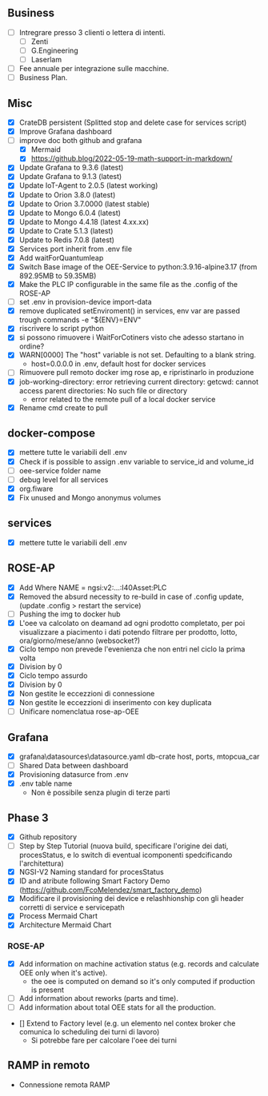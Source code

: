 ## Business
- [ ] Intregrare presso 3 clienti o lettera di intenti.
	- [ ] Zenti
	- [ ] G.Engineering
	- [ ] Laserlam
- [ ] Fee annuale per integrazione sulle macchine.
- [ ] Business Plan.

## Misc
- [x] CrateDB persistent (Splitted stop and delete case for services script)
- [x] Improve Grafana dashboard 
- [ ] improve doc both github and grafana
	- [x] Mermaid
	- [x] https://github.blog/2022-05-19-math-support-in-markdown/
- [x] Update Grafana to 9.3.6 (latest)
- [x] Update Grafana to 9.1.3 (latest)
- [x] Update IoT-Agent to 2.0.5 (latest working)
- [x] Update to Orion 3.8.0 (latest)
- [x] Update to Orion 3.7.0000 (latest stable)
- [x] Update to Mongo 6.0.4 (latest)
- [x] Update to Mongo 4.4.18 (latest 4.xx.xx)
- [x] Update to Crate 5.1.3 (latest)
- [x] Update to Redis 7.0.8 (latest)
- [x] Services port inherit from .env file
- [x] Add waitForQuantumleap
- [x] Switch Base image of the OEE-Service to python:3.9.16-alpine3.17 (from 892.95MB to 59.35MB)
- [x] Make the PLC IP configurable in the same file as the .config of the ROSE-AP
- [ ] set .env in provision-device import-data
- [x] remove duplicated setEnviroment() in services, env var are passed trough commands -e "${ENV}=ENV"
- [x] riscrivere lo script python
- [x] si possono rimuovere i WaitForCotiners visto che adesso startano in ordine?
- [x] WARN[0000] The "host" variable is not set. Defaulting to a blank string.
	- host=0.0.0.0 in .env, default host for docker services
- [ ] Rimuovere pull remoto docker img rose ap, e ripristinarlo in produzione
- [x] job-working-directory: error retrieving current directory: getcwd: cannot access parent directories: No such file or directory
	- error related to the remote pull of a local docker service
- [x] Rename cmd create to pull

## docker-compose
- [x] mettere tutte le variabili dell .env
- [x] Check if is possible to assign .env variable to service_id and volume_id
- [ ] oee-service folder name
- [ ] debug level for all services
- [x] org.fiware
- [x] Fix unused and Mongo anonymus volumes
## services
- [x] mettere tutte le variabili dell .env

## ROSE-AP
- [x] Add Where NAME = ngsi:v2:...:I40Asset:PLC
- [x] Removed the absurd necessity to re-build in case of .config update, (update .config > restart the service)
- [ ] Pushing the img to docker hub
- [x] L'oee va calcolato on deamand ad ogni prodotto completato, per poi visualizzare a piacimento i dati potendo filtrare per prodotto, lotto, ora/giorno/mese/anno (websocket?)
- [x] Ciclo tempo non prevede l'evenienza che non entri nel ciclo la prima volta
- [x] Division by 0
- [x] Ciclo tempo assurdo
- [x] Division by 0
- [x] Non gestite le eccezzioni di connessione
- [x] Non gestite le eccezzioni di inserimento con key duplicata
- [ ] Unificare nomenclatua rose-ap-OEE

## Grafana
- [x] grafana\datasources\datasource.yaml db-crate host, ports, mtopcua_car
- [ ] Shared Data between dashboard
- [x] Provisioning datasurce from .env
- [x] .env table name
	- Non è possibile senza plugin di terze parti
## Phase 3
- [x] Github repository
- [ ] Step by Step Tutorial (nuova build, specificare l'origine dei dati, procesStatus, e lo switch di eventual icomponenti spedcificando l'architettura)
- [x] NGSI-V2 Naming standard for procesStatus
- [x] ID and atribute following Smart Factory Demo (https://github.com/FcoMelendez/smart_factory_demo)
- [x] Modificare il provisioning dei device e relashhionship con gli header corretti di service e servicepath
- [x] Process Mermaid Chart
- [x] Architecture Mermaid Chart

### ROSE-AP
- [x] Add information on machine activation status (e.g. records and calculate OEE only when it's active).
	- the oee is computed on demand so it's only computed if production is present
- [ ] Add information about reworks (parts and time).
- [ ] Add information about total OEE stats for all the production.
- [] Extend to Factory level (e.g. un elemento nel contex broker che comunica lo scheduling dei turni di lavoro)
	- Si potrebbe fare per calcolare l'oee dei turni


## RAMP in remoto
- Connessione remota RAMP




